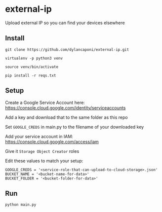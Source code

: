 # external-ip
Upload external IP so you can find your devices elsewhere

## Install

`git clone https://github.com/dylancaponi/external-ip.git`

`virtualenv -p python3 venv`

`source venv/bin/activate`

`pip install -r reqs.txt`

## Setup

Create a Google Service Account here: https://console.cloud.google.com/identity/serviceaccounts

Add a key and download that to the same folder as this repo

Set `GOOGLE_CREDS` in main.py to the filename of your downloaded key

Add your service account in IAM: https://console.cloud.google.com/access/iam

Give it `Storage Object Creator` roles

Edit these values to match your setup:
```
GOOGLE_CREDS = '<service-role-that-can-upload-to-cloud-storage>.json'
BUCKET_NAME = '<bucket-name-for-data>'
BUCKET_FOLDER = '<bucket-folder-for-data>'
```

## Run

`python main.py`
